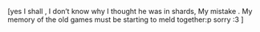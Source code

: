 [yes I shall , I don’t know why I thought he was in shards, My mistake . My memory of the old games must be starting to meld together:p sorry :3 ]